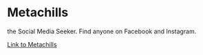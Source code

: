 # Metachills
the Social Media Seeker. Find anyone on Facebook and Instagram.

[Link to Metachills](https://metachills.com)
